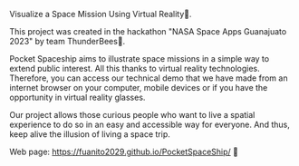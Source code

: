 Visualize a Space Mission Using Virtual Reality🥽.

This project was created in the hackathon "NASA Space Apps Guanajuato 2023" by team ThunderBees🐝.

Pocket Spaceship aims to illustrate space missions in a simple way to extend public interest. All this thanks to virtual reality technologies. Therefore, you can access our technical demo that we have made from an internet browser on your computer, mobile devices or if you have the opportunity in virtual reality glasses.

Our project allows those curious people who want to live a spatial experience to do so in an easy and accessible way for everyone. And thus, keep alive the illusion of living a space trip.

Web page: https://fuanito2029.github.io/PocketSpaceShip/ 🚀
